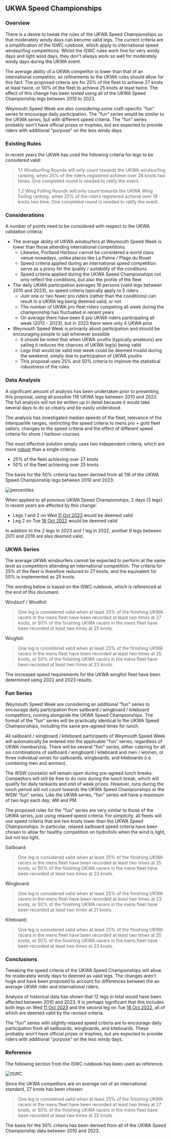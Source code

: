 ## UKWA Speed Championships

### Overview

There is a desire to tweak the rules of the UKWA Speed Championships so that moderately windy days can become valid legs. The current criteria are a simplification of the ISWC rulebook, which apply to international speed windsurfing competitions. Whilst the ISWC rules work fine for very windy days and light wind days, they don't always work so well for moderately windy days during the UKWA event.

The average ability of a UKWA competitor is lower than that of an international competitor, so refinements to the UKWA rules should allow for this fact. The proposed criteria are for 25% of the fleet to achieve 27 knots at least twice, or 50% of the fleet to achieve 25 knots at least twice. The effect of this change has been tested using all of the UKWA Speed Championship legs between 2010 to 2023.

Weymouth Speed Week are also considering some craft-specific "fun" series to encourage daily participation. The "fun" series would be similar to the UKWA series, but with different speed criteria. The "fun" series probably won't have official prizes or trophies, but are expected to provide riders with additional "purpose" on the less windy days.



### Existing Rules

In recent years the UKWA has used the following criteria for legs to be considered valid:

> 1.1 Windsurfing Rounds will only count towards the UKWA windsurfing ranking, when 25% of the riders registered achieve over 28 knots two times. One completed round is needed to ratify the event.
>
> 1.2 Wing Foiling Rounds will only count towards the UKWA Wing Foiling ranking, when 25% of the riders registered achieve over 18 knots two time. One completed round is needed to ratify the event.



### Considerations

A number of points need to be considered with respect to the UKWA validation criteria:

- The average ability of UKWA windsurfers at Weymouth Speed Week is lower than those attending international competitions
  - Likewise, Portland Harbour cannot be considered a world class venue nowadays, unlike places like La Palme / Plage du Rouet
  - Speed criteria applied during an international speed competition serve as a proxy for the quality / suitability of the conditions
  - Speed criteria applied during the UKWA Speed Championships not only reflect the conditions, but also the profile of the fleet
- The daily UKWA participation averages 19 persons (valid legs between 2010 and 2023), so speed criteria typically apply to 5 riders
  - Just one or two fewer pro riders (rather than the conditions) can result in a UKWA leg being deemed valid, or not
  - The number of UKWA pro fleet riders competing all week during the championship has fluctuated in recent years
  - On average there have been 6 pro UKWA riders participating all week (2013 - 2023), but in 2023 there were only 4 UKWA pros
- Weymouth Speed Week is primarily about participation and should be encouraging people to sail whenever possible
  - It should be noted that when UKWA youths (typically amateurs) are sailing it reduces the chances of UKWA leg(s) being valid
  - Legs that would be valid mid-week could be deemed invalid during the weekend, simply due to participation of UKWA youths
  - This proposal uses 25% and 50% criteria to improve the statistical robustness of the rules



### Data Analysis

A significant amount of analysis has been undertaken prior to presenting this proposal, using all possible 116 UKWA legs between 2010 and 2023. The full analysis will not be written up in detail because it would take several days to do so clearly and be easily understood.

The analysis has investigated median speeds of the fleet, relevance of the interquartile ranges, restricting the speed criteria to mens pro + gold fleet sailors, changes to the speed criteria and the effect of different speed criteria for shore / harbour courses.

The most effective solution simply uses two independent criteria, which are more [robust](https://en.wikipedia.org/wiki/Robust_statistics) than a single criteria:

- 25% of the fleet achieving over 27 knots
- 50% of the fleet achieving over 25 knots

The basis for the 50% criteria has been derived from all 116 of the UKWA Speed Championship legs between 2010 and 2023:

![percentiles](percentiles.png)

When applied to all previous UKWA Speed Championships, 2 days (3 legs) in recent years are affected by this change:

- Legs 1 and 2 on Wed [11 Oct 2023](https://logiqx.github.io/wsw-results/results/2023/20231011/ukwa.html) would be deemed valid
- Leg 2 on Tue [18 Oct 2022](https://logiqx.github.io/wsw-results/results/2022/20221018/ukwa.html) would be deemed valid

In addition to the 2 legs in 2023 and 1 leg in 2022, another 9 legs between 2011 and 2016 are also deemed valid.




### UKWA Series

The average UKWA windsurfers cannot be expected to perform at the same level as competitors attending an international competition. The criteria for 25% of the fleet is therefore reduced to 27 knots, and the equivalent for 50% is implemented as 25 knots.

The wording below is based on the ISWC rulebook, which is referenced at the end of this document.

Windsurf / Windfoil:

> One leg is considered valid when at least 25% of the finishing UKWA racers in the mens fleet have been recorded at least two times at 27 knots, or 50% of the finishing UKWA racers in the mens fleet have been recorded at least two times at 25 knots.

Wingfoil:

> One leg is considered valid when at least 25% of the finishing UKWA racers in the mens fleet have been recorded at least two times at 25 knots, or 50% of the finishing UKWA racers in the mens fleet have been recorded at least two times at 23 knots.

The increased speed requirements for the UKWA wingfoil fleet have been determined using 2022 and 2023 results.



### Fun Series

Weymouth Speed Week are considering an additional "fun" series to encourage daily participation from sailboard / wingboard / kiteboard competitors, running alongside the UKWA Speed Championships. The format of the "fun" series will be practically identical to the UKWA Speed Championships, including the same pre-agreed times for lunch.

All sailboard / wingboard / kiteboard participants of Weymouth Speed Week will automatically be entered into the applicable "fun" series, regardless of UKWA membership. There will be several "fun" series, either catering for all six combinations of sailboard / wingboard / kiteboard and men / women, or three individual series for sailboards, wingboards, and kiteboards (i.e. combining men and women).

The WSW course(s) will remain open during pre-agreed lunch breaks. Competitors will still be free to do runs during the lunch break, which will qualify for daily tankards and end of week prizes. However, runs during the lunch period will not count towards the UKWA Speed Championships or the WSW "fun" series. Like the UKWA series, "fun" series will have a maximum of two legs each day; AM and PM.

The proposed rules for the "fun" series are very similar to those of the UKWA series, just using relaxed speed criteria. For simplicity, all fleets will use speed criteria that are two knots lower than the UKWA Speed Championships. In particular, relaxed sailboard speed criteria have been chosen to allow for healthy competition on hydrofoils when the wind is light, but not too light.

Sailboard:

> One leg is considered valid when at least 25% of the finishing UKWA racers in the mens fleet have been recorded at least two times at 25 knots, or 50% of the finishing UKWA racers in the mens fleet have been recorded at least two times at 23 knots.

Wingboard:

> One leg is considered valid when at least 25% of the finishing UKWA racers in the mens fleet have been recorded at least two times at 23 knots, or 50% of the finishing UKWA racers in the mens fleet have been recorded at least two times at 21 knots.

Kiteboard:

> One leg is considered valid when at least 25% of the finishing UKWA racers in the mens fleet have been recorded at least two times at 25 knots, or 50% of the finishing UKWA racers in the mens fleet have been recorded at least two times at 23 knots.




### Conclusions

Tweaking the speed criteria of the UKWA Speed Championships will allow for moderately windy days to deemed as valid legs. The changes aren't huge and have been proposed to account for differences between the an average UKWA rider and international riders.

Analysis of historical data has shown that 12 legs in total would have been affected between 2010 and 2023. It is perhaps significant that this includes both legs on Wed [11 Oct 2023](https://logiqx.github.io/wsw-results/results/2023/20231011/ukwa.html) and the second leg on Tue [18 Oct 2022](https://logiqx.github.io/wsw-results/results/2022/20221018/ukwa.html), all of which are deemed valid by the revised criteria.

The "fun" series with slightly relaxed speed criteria are to encourage daily participation from all sailboards, wingboards, and kiteboards. These probably won't have official prizes or trophies, but are expected to provide riders with additional "purpose" on the less windy days.



### Reference

The following section from the ISWC rulebook has been used as reference.

![ISWC](iswc.png)

Since the UKWA competitors are on average not of an international standard, 27 knots has been chosen:

> One leg is considered valid when at least 25% of the finishing UKWA racers in the mens fleet have been recorded at least two times at 27 knots, or 50% of the finishing UKWA racers in the mens fleet have been recorded at least two times at 25 knots.

The basis for the 50% criteria has been derived from all of the UKWA Speed Championship data between 2010 and 2023.
